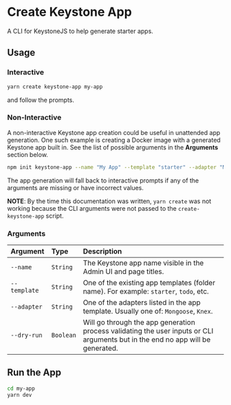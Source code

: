 <!--[meta]
section: api
subSection: utilities
title: Create Keystone App
[meta]-->

# Create Keystone App

A CLI for KeystoneJS to help generate starter apps.

## Usage

### Interactive

```sh
yarn create keystone-app my-app
```

and follow the prompts.

### Non-Interactive

A non-interactive Keystone app creation could be useful in unattended app generation.
One such example is creating a Docker image with a generated Keystone app built in.
See the list of possible arguments in the **Arguments** section below.

```sh
npm init keystone-app --name "My App" --template "starter" --adapter "Mongoose" my-app
```

The app generation will fall back to interactive prompts if any of the arguments are
missing or have incorrect values.

**NOTE**: By the time this documentation was written, `yarn create` was not working
because the CLI arguments were not passed to the `create-keystone-app` script.

### Arguments

| Argument     | Type      | Description                                                                                                                     |
| :----------- | :-------- | :------------------------------------------------------------------------------------------------------------------------------ |
| `--name`     | `String`  | The Keystone app name visible in the Admin UI and page titles.                                                                  |
| `--template` | `String`  | One of the existing app templates (folder name). For example: `starter`, `todo`, etc.                                           |
| `--adapter`  | `String`  | One of the adapters listed in the app template. Usually one of: `Mongoose`, `Knex`.                                             |
| `--dry-run`  | `Boolean` | Will go through the app generation process validating the user inputs or CLI arguments but in the end no app will be generated. |

## Run the App

```sh
cd my-app
yarn dev
```
